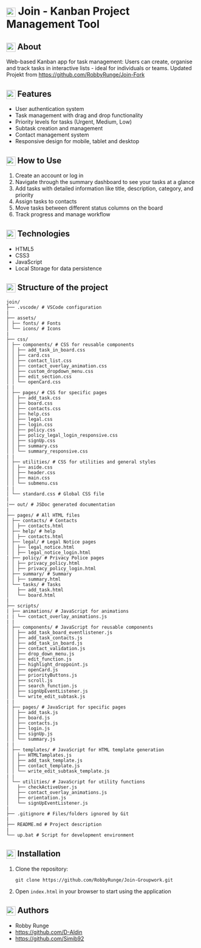 ﻿# <img src="https://img.icons8.com/color/24/000000/project.png" style="vertical-align: middle;" height="24" width="24"/> Join - Kanban Project Management Tool

## <img src="https://img.icons8.com/color/24/000000/play.png" style="vertical-align: middle;" height="24" width="24"/> About

Web-based Kanban app for task management: Users can create, organise and track tasks in interactive lists - ideal for individuals or teams.
Updated Projekt from https://github.com/RobbyRunge/Join-Fork

## <img src="https://cdn-icons-png.flaticon.com/512/1541/1541425.png" style="vertical-align: middle;" height="24" width="24"/> Features

- User authentication system
- Task management with drag and drop functionality
- Priority levels for tasks (Urgent, Medium, Low)
- Subtask creation and management
- Contact management system
- Responsive design for mobile, tablet and desktop

## <img src="https://cdn-icons-png.flaticon.com/512/10015/10015092.png" style="vertical-align: middle;" height="24" width="24"/> How to Use

1. Create an account or log in
2. Navigate through the summary dashboard to see your tasks at a glance
3. Add tasks with detailed information like title, description, category, and priority
4. Assign tasks to contacts
5. Move tasks between different status columns on the board
6. Track progress and manage workflow

## <img src="https://img.icons8.com/color/24/000000/code.png" style="vertical-align: middle;" height="24" width="24"/> Technologies

- HTML5
- CSS3
- JavaScript
- Local Storage for data persistence

## <img src="https://img.icons8.com/color/24/000000/folder-invoices.png" style="vertical-align: middle;" height="24" width="24"/> Structure of the project
```
join/
├── .vscode/ # VSCode configuration
|
├── assets/
│ ├── fonts/ # Fonts
│ └── icons/ # Icons  
|
├── css/
│ ├── components/ # CSS for reusable components
│ │ ├── add_task_in_board.css
│ │ ├── card.css
│ │ ├── contact_list.css
│ │ ├── contact_overlay_animation.css
│ │ ├── custom_dropdown_menu.css
│ │ ├── edit_section.css
│ │ └── openCard.css
| |
│ ├── pages/ # CSS for specific pages
│ │ ├── add_task.css
│ │ ├── board.css
│ │ ├── contacts.css
│ │ ├── help.css
│ │ ├── legal.css
│ │ ├── login.css
│ │ ├── policy.css
│ │ ├── policy_legal_login_responsive.css
│ │ ├── signUp.css
│ │ ├── summary.css
│ │ └── summary_responsive.css
| |
│ ├── utilities/ # CSS for utilities and general styles
│ │ ├── aside.css
│ │ ├── header.css
│ │ ├── main.css
│ │ └── submenu.css
| |
│ └── standard.css # Global CSS file
|
|── out/ # JSDoc generated documentation
|
├── pages/ # All HTML files
│ ├── contacts/ # Contacts
│ │ ├── contacts.html
│ ├── help/ # help
│ │ ├── contacts.html
│ ├── legal/ # Legal Notice pages
│ │ ├── legal_notice.html
│ │ ├── legal_notice_login.html
| ├── policy/ # Privacy Police pages
│ │ ├── privacy_policy.html
│ │ ├── privacy_policy_login.html
│ ├── summary/ # Summary
│ │ ├── summary.html
│ └── tasks/ # Tasks
│   ├── add_task.html
│   └── board.html
|
├── scripts/
| ├── animations/ # JavaScript for animations
| | └── contact_overlay_animations.js
| |
│ ├── components/ # JavaScript for reusable components
│ │ ├── add_task_board_eventlistener.js
│ │ ├── add_task_contacts.js
│ │ ├── add_task_in_board.js
│ │ ├── contact_validation.js
│ │ ├── drop_down_menu.js
│ │ ├── edit_function.js
│ │ ├── highlight_droppoint.js
│ │ ├── openCard.js
│ │ ├── priorityButtons.js
│ │ ├── scroll.js
│ │ ├── search_function.js
│ │ ├── signUpEventListener.js
│ │ └── write_edit_subtask.js
| |
│ ├── pages/ # JavaScript for specific pages
│ │ ├── add_task.js
│ │ ├── board.js
│ │ ├── contacts.js
│ │ ├── login.js
│ │ ├── signUp.js
│ │ └── summary.js
| |
│ ├── templates/ # JavaScript for HTML template generation
│ │ ├── HTMLTamplates.js
│ │ ├── add_task_template.js
│ │ ├── contact_template.js
│ │ └── write_edit_subtask_template.js
| |
│ └── utilities/ # JavaScript for utility functions
│   ├── checkActiveUser.js
│   ├── contact_overlay_animations.js
│   ├── orientation.js
│   └── signUpEventListener.js
|
├── .gitignore # Files/folders ignored by Git
|
├── README.md # Project description
|
└── up.bat # Script for development environment
```
## <img src="https://img.icons8.com/color/24/000000/conference-call.png" style="vertical-align: middle;" height="24" width="24"/> Installation

1. Clone the repository:
   ```
   git clone https://github.com/RobbyRunge/Join-Groupwork.git
   ```
2. Open `index.html` in your browser to start using the application

## <img src="https://cdn-icons-png.flaticon.com/512/18243/18243124.png" style="vertical-align: middle;" height="24" width="24"/> Authors 

- Robby Runge
- https://github.com/D-Aldin
- https://github.com/Simib92
